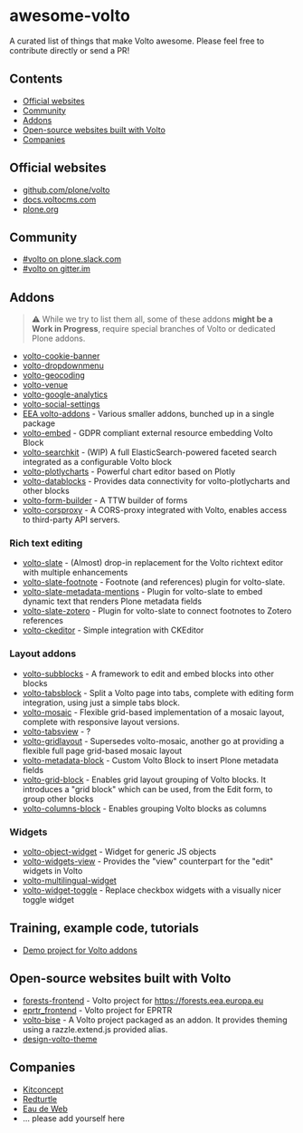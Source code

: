 # awesome-volto

A curated list of things that make Volto awesome. Please feel free to contribute directly or send a PR!

## Contents

- [Official websites](#official-websites)
- [Community](#community)
- [Addons](#addons)
- [Open-source websites built with Volto](#open-source-websites-built-with-volto)
- [Companies](#companies)

## Official websites

- [github.com/plone/volto](https://github.com/plone/volto)
- [docs.voltocms.com](https://docs.voltocms.com)
- [plone.org](https://plone.org)

## Community

- [#volto on plone.slack.com](https://plone.slack.com/)
- [#volto on gitter.im](https://gitter.im/plone/volto)

## Addons

> :warning: While we try to list them all, some of these addons **might be a Work in Progress**, require special branches of Volto or dedicated Plone addons.

- [volto-cookie-banner](https://github.com/collective/volto-cookie-banner)
- [volto-dropdownmenu](https://github.com/collective/volto-dropdownmenu)
- [volto-geocoding](https://github.com/collective/volto-geocoding)
- [volto-venue](https://github.com/collective/volto-venue)
- [volto-google-analytics](https://github.com/collective/volto-google-analytics)
- [volto-social-settings](https://github.com/collective/volto-social-settings)
- [EEA volto-addons](https://github.com/eea/volto-addons) - Various smaller addons, bunched up in a single package
- [volto-embed](https://github.com/eea/volto-embed) - GDPR compliant external resource embedding Volto Block
- [volto-searchkit](https://github.com/eea/volto-searchkit) - (WIP) A full ElasticSearch-powered faceted search integrated as a configurable Volto block
- [volto-plotlycharts](https://github.com/eea/volto-plotlycharts) - Powerful chart editor based on Plotly
- [volto-datablocks](https://github.com/eea/volto-datablocks) - Provides data connectivity for volto-plotlycharts and other blocks
- [volto-form-builder](https://github.com/kitconcept/volto-form-builder) - A TTW builder of forms
- [volto-corsproxy](https://github.com/eea/volto-datablocks) - A CORS-proxy integrated with Volto, enables access to third-party API servers.

### Rich text editing

- [volto-slate](https://github.com/eea/volto-slate) - (Almost) drop-in replacement for the Volto richtext editor with multiple enhancements
- [volto-slate-footnote](https://github.com/eea/volto-slate) - Footnote (and references) plugin for volto-slate.
- [volto-slate-metadata-mentions](https://github.com/eea/volto-slate-metadata-mentions) - Plugin for volto-slate to embed dynamic text that renders Plone metadata fields
- [volto-slate-zotero](https://github.com/eea/volto-slate-zotero) - Plugin for volto-slate to connect footnotes to Zotero references
- [volto-ckeditor](https://github.com/eea/volto-ckeditor) - Simple integration with CKEditor

### Layout addons

- [volto-subblocks](https://github.com/collective/volto-subblocks) - A framework to edit and embed blocks into other blocks
- [volto-tabsblock](https://github.com/eea/volto-tabsblock) - Split a Volto page into tabs, complete with editing form integration, using just a simple tabs block.
- [volto-mosaic](https://github.com/eea/volto-mosaic) - Flexible grid-based implementation of a mosaic layout, complete with responsive layout versions.
- [volto-tabsview](https://github.com/eea/volto-tabsview) - ?
- [volto-gridlayout](https://github.com/eea/volto-gridlayout) - Supersedes volto-mosaic, another go at providing a flexible full page grid-based mosaic layout
- [volto-metadata-block](https://github.com/eea/volto-metadata-block) - Custom Volto Block to insert Plone metadata fields
- [volto-grid-block](https://github.com/eea/volto-grid-block) - Enables grid layout grouping of Volto blocks. It introduces a "grid block" which can be used, from the Edit form, to group other blocks
- [volto-columns-block](https://github.com/eea/volto-columns-block) - Enables grouping Volto blocks as columns

### Widgets

- [volto-object-widget](https://github.com/eea/volto-object-widget) - Widget for generic JS objects
- [volto-widgets-view](https://github.com/eea/volto-widgets-view) - Provides the "view" counterpart for the "edit" widgets in Volto
- [volto-multilingual-widget](https://github.com/collective/volto-multilingual-widget)
- [volto-widget-toggle](https://github.com/eea/volto-widget-toggle/) - Replace checkbox widgets with a visually nicer toggle widget

## Training, example code, tutorials

- [Demo project for Volto addons](https://github.com/collective/volto-example-project-addons)

## Open-source websites built with Volto

- [forests-frontend](https://github.com/eea/forests-frontend) - Volto project for https://forests.eea.europa.eu
- [eprtr_frontend](https://github.com/eea/eprtr_frontend) - Volto project for EPRTR
- [volto-bise](https://github.com/eea/volto-bise) - A Volto project packaged as an addon. It provides theming using a razzle.extend.js provided alias.
- [design-volto-theme](https://github.com/RedTurtle/design-volto-theme)

## Companies

- [Kitconcept](https://kitconcept.com/)
- [Redturtle](https://www.redturtle.it/)
- [Eau de Web](https://www.eaudeweb.ro/)
- ... please add yourself here
